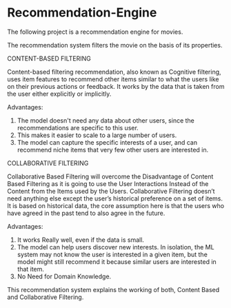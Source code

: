 # Recommendation-Engine
The following project is a recommendation engine for movies.

The recommendation system filters the movie on the basis of its properties.

CONTENT-BASED FILTERING

Content-based filtering recommendation, also known as Cognitive filtering, uses item features to recommend other items similar to what the users like on their previous actions or feedback.
It works by the data that is taken from the user either explicitly or implicitly.

Advantages:
1) The model doesn't need any data about other users, since the recommendations are specific to  this user.
2) This makes it easier to scale to a large number of users.
3) The model can capture the specific interests of a user, and can recommend niche items that very few other users are interested in.

COLLABORATIVE FILTERING 

Collaborative Based Filtering will overcome the Disadvantage of Content Based Filtering as it is going to use the User Interactions Instead of the Content from the Items used by the Users.
Collaborative Filtering doesn’t need anything else except the user’s historical preference on a set of items. 
It is based on historical data, the core assumption here is that the users who have agreed in the past tend to also agree in the future.

Advantages:
1) It works Really well, even if the data is small.
2) The model can help users discover new interests. In isolation, the ML system may not know the user is interested in a given item, but the model might still recommend it because similar users are interested in that item.
3) No Need for Domain Knowledge.

This recommendation system explains the working of both, Content Based and Collaborative Filtering.
